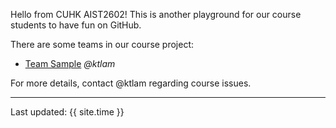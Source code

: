 Hello from CUHK AIST2602! This is another playground for our course students to have fun on GitHub.

There are some teams in our course project:

* [Team Sample](https://aist2602-2021.github.io/project-sample/) _@ktlam_


For more details, contact @ktlam regarding course issues.

---
Last updated: {{ site.time }}
